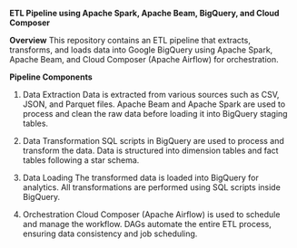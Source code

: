 **ETL Pipeline using Apache Spark, Apache Beam, BigQuery, and Cloud Composer**

**Overview**
This repository contains an ETL pipeline that extracts, transforms, and loads data into Google BigQuery using Apache Spark, Apache Beam, and Cloud Composer (Apache Airflow) for orchestration.

**Pipeline Components**

1. Data Extraction
Data is extracted from various sources such as CSV, JSON, and Parquet files.
Apache Beam and Apache Spark are used to process and clean the raw data before loading it into BigQuery staging tables.

2. Data Transformation
SQL scripts in BigQuery are used to process and transform the data.
Data is structured into dimension tables and fact tables following a star schema.

3. Data Loading
The transformed data is loaded into BigQuery for analytics.
All transformations are performed using SQL scripts inside BigQuery.

4. Orchestration
Cloud Composer (Apache Airflow) is used to schedule and manage the workflow.
DAGs automate the entire ETL process, ensuring data consistency and job scheduling.
